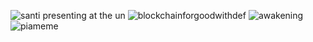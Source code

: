 
![santi presenting at the un](https://user-images.githubusercontent.com/24529258/34132323-2cfd6990-e404-11e7-8d4e-c8b4848eb641.png)
![blockchainforgoodwithdef](https://user-images.githubusercontent.com/24529258/34132374-59640a3e-e404-11e7-8dcb-8e87ffbcfb80.jpeg)
![awakening](https://user-images.githubusercontent.com/24529258/34322935-e14c5f26-e7e9-11e7-8015-fef38395478d.png)
![piameme](https://user-images.githubusercontent.com/24529258/34322936-e163a280-e7e9-11e7-8e62-9a14fe793cac.png")
